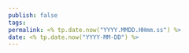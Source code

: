 ```yaml
---
publish: false
tags: 
permalink: <% tp.date.now("YYYY.MMDD.HHmm.ss") %>
date: <% tp.date.now("YYYY-MM-DD") %>
---
```

